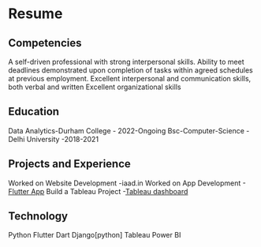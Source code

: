 # Resume
## Competencies
A self-driven professional with strong interpersonal skills.
Ability to meet deadlines demonstrated upon completion of tasks within agreed schedules at previous employment.
Excellent interpersonal and communication skills, both verbal and written 
Excellent organizational skills
## Education
Data Analytics-Durham College - 2022-Ongoing
Bsc-Computer-Science -Delhi University -2018-2021
## Projects and Experience
Worked on Website Development -iaad.in
Worked on App Development -[Flutter App](https://github.com/kds888kds/zask)
Build a Tableau Project -[Tableau dashboard](https://public.tableau.com/app/profile/karandeep.singh4351/viz/Business-Analysis-Karandeep-Singh-6/Dashboard1)
## Technology
Python
Flutter
Dart
Django[python]
Tableau
Power BI
